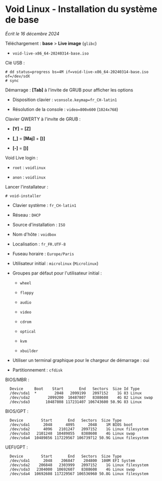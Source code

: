# Void Linux - Installation du système de base

*Écrit le 16 décembre 2024*

Téléchargement : **base** >  **Live image** (`glibc`)

- `void-live-x86_64-20240314-base.iso`

Clé USB :

```
# dd status=progress bs=4M if=void-live-x86_64-20240314-base.iso of=/dev/sdX
# sync
```

Démarrage : **[Tab]** à l'invite de GRUB pour afficher les options

- Disposition clavier : `vconsole.keymap=fr_CH-latin1`

- Résolution de la console : `video=800x600` (`1024x768`)

Clavier QWERTY à l'invite de GRUB :

- **[Y]** = **[Z]**

- **[_]** = **[Maj]** + **[)]**

- **[-]** = **[)]**

Void Live login :

  - `root` : `voidlinux`

  - `anon` : `voidlinux`

Lancer l'installateur :

```
# void-installer
```

- Clavier système : `fr_CH-latin1`

- Réseau : `DHCP`

- Source d'installation : `ISO`

- Nom d'hôte : `voidbox`

- Localisation : `fr_FR.UTF-8`

- Fuseau horaire : `Europe/Paris`

- Utilisateur initial : `microlinux` (`Microlinux`)

- Groupes par défaut pour l'utilisateur initial :

  * `wheel`

  * `floppy`

  * `audio`

  * `video`

  * `cdrom`

  * `optical`

  * `kvm`

  * `xbuilder`

- Utiliser un terminal graphique pour le chargeur de démarrage : oui

- Partitionnement : `cfdisk`

BIOS/MBR :

```
  Device     Boot    Start       End   Sectors  Size Id Type
  /dev/sda1  *        2048   2099199   2097152    1G 83 Linux
  /dev/sda2        2099200  10487807   8388608    4G 82 Linux swap
  /dev/sda3       10487808 117231407 106743600 50.9G 83 Linux
```

BIOS/GPT :

```
  Device        Start       End   Sectors  Size Type
  /dev/sda1      2048      4095      2048    1M BIOS boot
  /dev/sda2      4096   2101247   2097152    1G Linux filesystem
  /dev/sda3   2101248  10489855   8388608    4G Linux swap
  /dev/sda4  10489856 117229567 106739712 50.9G Linux filesystem
```

UEFI/GPT :

```
  Device        Start       End   Sectors  Size Type
  /dev/sda1      2048    206847    204800  100M EFI System
  /dev/sda2    206848   2303999   2097152    1G Linux filesystem
  /dev/sda3   2304000  10692607   8388608    4G Linux swap
  /dev/sda4  10692608 117229567 106536960 50.8G Linux filesystem
```

